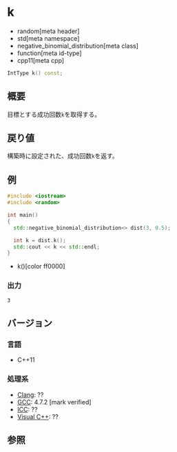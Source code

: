 # k
* random[meta header]
* std[meta namespace]
* negative_binomial_distribution[meta class]
* function[meta id-type]
* cpp11[meta cpp]

```cpp
IntType k() const;
```

## 概要
目標とする成功回数`k`を取得する。


## 戻り値
構築時に設定された、成功回数`k`を返す。


## 例
```cpp example
#include <iostream>
#include <random>

int main()
{
  std::negative_binomial_distribution<> dist(3, 0.5);

  int k = dist.k();
  std::cout << k << std::endl;
}
```
* k()[color ff0000]

### 出力
```
3
```

## バージョン
### 言語
- C++11

### 処理系
- [Clang](/implementation.md#clang): ??
- [GCC](/implementation.md#gcc): 4.7.2 [mark verified]
- [ICC](/implementation.md#icc): ??
- [Visual C++](/implementation.md#visual_cpp): ??


## 参照


